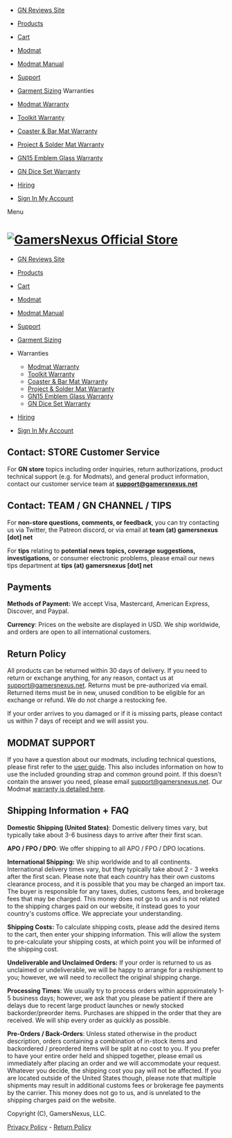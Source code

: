 * [GN Reviews Site](https://gamersnexus.net/)
* [Products](https://store.gamersnexus.net/)
* [Cart](https://store.gamersnexus.net/cart)
* [Modmat](https://store.gamersnexus.net/modmat)
* [Modmat Manual](https://store.gamersnexus.net/modmat/manual)
* [Support](https://store.gamersnexus.net/store-info)
* [Garment Sizing](https://store.gamersnexus.net/garment-sizing)
 Warranties

* [Modmat Warranty](https://store.gamersnexus.net/modmat-warranty)
* [Toolkit Warranty](https://store.gamersnexus.net/toolkit-warranty)
* [Coaster & Bar Mat Warranty](https://store.gamersnexus.net/coaster-bar-mat-warranty)
* [Project & Solder Mat Warranty](https://store.gamersnexus.net/project-solder-mat-warranty)
* [GN15 Emblem Glass Warranty](https://store.gamersnexus.net/gn15-emblem-glass-warranty)
* [GN Dice Set Warranty](https://store.gamersnexus.net/gn-dice-warranty)

* [Hiring](https://store.gamersnexus.net/hiring)
* [Sign In My Account](#)

Menu

[![GamersNexus Official Store](//images.squarespace-cdn.com/content/v1/58c839976b8f5ba6ce6a8105/1489517054146-D0ZDNPQ1ABB3DLSB5UJX/GN3_RGB_full.png?format=1000w)](https://store.gamersnexus.net/)
==================================================================================================================================================================================================

* [GN Reviews Site](https://gamersnexus.net/)
* [Products](https://store.gamersnexus.net/)
* [Cart](https://store.gamersnexus.net/cart)
* [Modmat](https://store.gamersnexus.net/modmat)
* [Modmat Manual](https://store.gamersnexus.net/modmat/manual)
* [Support](https://store.gamersnexus.net/store-info)
* [Garment Sizing](https://store.gamersnexus.net/garment-sizing)
* Warranties
    
    * [Modmat Warranty](https://store.gamersnexus.net/modmat-warranty)
    * [Toolkit Warranty](https://store.gamersnexus.net/toolkit-warranty)
    * [Coaster & Bar Mat Warranty](https://store.gamersnexus.net/coaster-bar-mat-warranty)
    * [Project & Solder Mat Warranty](https://store.gamersnexus.net/project-solder-mat-warranty)
    * [GN15 Emblem Glass Warranty](https://store.gamersnexus.net/gn15-emblem-glass-warranty)
    * [GN Dice Set Warranty](https://store.gamersnexus.net/gn-dice-warranty)
    
* [Hiring](https://store.gamersnexus.net/hiring)
* [Sign In My Account](#)

Contact: STORE Customer Service
-------------------------------

For **GN store** topics including order inquiries, return authorizations, product technical support (e.g. for Modmats), and general product information, contact our customer service team at **support@gamersnexus.net** 

Contact: TEAM / GN CHANNEL / TIPS
---------------------------------

For **non-store questions, comments, or feedback**, you can try contacting us via Twitter, the Patreon discord, or via email at **team (at) gamersnexus \[dot\] net**

For **tips** relating to **potential news topics, coverage suggestions, investigations**, or consumer electronic problems, please email our news tips department at **tips (at) gamersnexus \[dot\] net**

Payments
--------

**Methods of Payment:** We accept Visa, Mastercard, American Express, Discover, and Paypal.

**Currency**: Prices on the website are displayed in USD. We ship worldwide, and orders are open to all international customers.

Return Policy
-------------

All products can be returned within 30 days of delivery. If you need to return or exchange anything, for any reason, contact us at support@gamersnexus.net. Returns must be pre-authorized via email. Returned items must be in new, unused condition to be eligible for an exchange or refund. We do not charge a restocking fee.

If your order arrives to you damaged or if it is missing parts, please contact us within 7 days of receipt and we will assist you.

MODMAT SUPPORT
--------------

If you have a question about our modmats, including technical questions, please first refer to the [user guide](https://store.gamersnexus.net/modmat/manual). This also includes information on how to use the included grounding strap and common ground point. If this doesn't contain the answer you need, please email support@gamersnexus.net. Our Modmat [warranty is detailed here](https://store.gamersnexus.net/modmat-warranty).

Shipping Information + FAQ
--------------------------

**Domestic Shipping (United States)**: Domestic delivery times vary, but typically take about 3-6 business days to arrive after their first scan.

**APO / FPO / DPO**: We offer shipping to all APO / FPO / DPO locations.

**International Shipping:** We ship worldwide and to all continents. International delivery times vary, but they typically take about 2 - 3 weeks after the first scan. Please note that each country has their own customs clearance process, and it is possible that you may be charged an import tax. The buyer is responsible for any taxes, duties, customs fees, and brokerage fees that may be charged. This money does not go to us and is not related to the shipping charges paid on our website, it instead goes to your country's customs office. We appreciate your understanding.

**Shipping Costs:** To calculate shipping costs, please add the desired items to the cart, then enter your shipping information. This will allow the system to pre-calculate your shipping costs, at which point you will be informed of the shipping cost.

**Undeliverable and Unclaimed Orders:** If your order is returned to us as unclaimed or undeliverable, we will be happy to arrange for a reshipment to you; however, we will need to recollect the original shipping charge.

**Processing Times**: We usually try to process orders within approximately 1-5 business days; however, we ask that you please be patient if there are delays due to recent large product launches or newly stocked backorder/preorder items. Purchases are shipped in the order that they are received. We will ship every order as quickly as possible.

**Pre-Orders / Back-Orders**: Unless stated otherwise in the product description, orders containing a combination of in-stock items and backordered / preordered items will be split at no cost to you. If you prefer to have your entire order held and shipped together, please email us immediately after placing an order and we will accommodate your request. Whatever you decide, the shipping cost you pay will not be affected. If you are located outside of the United States though, please note that multiple shipments may result in additional customs fees or brokerage fee payments by the carrier. This money does not go to us, and is unrelated to the shipping charges paid on the website.

Copyright (C), GamersNexus, LLC.

[Privacy Policy](https://store.gamersnexus.net/privacy) - [Return Policy](https://store.gamersnexus.net/store-info)